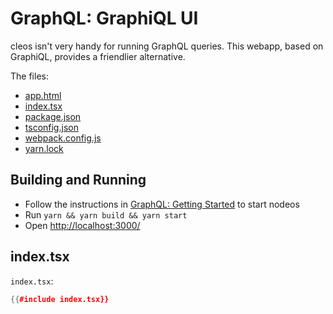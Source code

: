 # GraphQL: GraphiQL UI

cleos isn't very handy for running GraphQL queries. This webapp, based on GraphiQL, provides a friendlier alternative.

The files:

* [app.html](app.html)
* [index.tsx](index.tsx)
* [package.json](package.json)
* [tsconfig.json](tsconfig.json)
* [webpack.config.js](webpack.config.js)
* [yarn.lock](yarn.lock)

## Building and Running

* Follow the instructions in [GraphQL: Getting Started](../starting/index.html#starting-the-example) to start nodeos
* Run `yarn && yarn build && yarn start`
* Open [http://localhost:3000/](http://localhost:3000/)

## index.tsx

`index.tsx`:
```cpp
{{#include index.tsx}}
```
